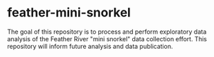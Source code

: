 # feather-mini-snorkel

The goal of this repository is to process and perform exploratory data analysis of the Feather River "mini snorkel" data collection effort. This repository will inform future analysis and data publication.
